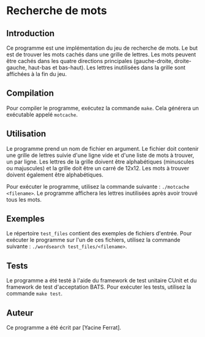 # Recherche de mots

## Introduction
Ce programme est une implémentation du jeu de recherche de mots. Le but est de trouver les mots cachés dans une grille de lettres. Les mots peuvent être cachés dans les quatre directions principales (gauche-droite, droite-gauche, haut-bas et bas-haut). Les lettres inutilisées dans la grille sont affichées à la fin du jeu.

## Compilation
Pour compiler le programme, exécutez la commande `make`. Cela générera un exécutable appelé `motcache`.

## Utilisation
Le programme prend un nom de fichier en argument. Le fichier doit contenir une grille de lettres suivie d'une ligne vide et d'une liste de mots à trouver, un par ligne. Les lettres de la grille doivent être alphabétiques (minuscules ou majuscules) et la grille doit être un carré de 12x12. Les mots à trouver doivent également être alphabétiques.

Pour exécuter le programme, utilisez la commande suivante : `./motcache <filename>`. Le programme affichera les lettres inutilisées après avoir trouvé tous les mots.

## Exemples
Le répertoire `test_files` contient des exemples de fichiers d'entrée. Pour exécuter le programme sur l'un de ces fichiers, utilisez la commande suivante : `./wordsearch test_files/<filename>`.

## Tests
Le programme a été testé à l'aide du framework de test unitaire CUnit et du framework de test d'acceptation BATS. Pour exécuter les tests, utilisez la commande `make test`.

## Auteur
Ce programme a été écrit par [Yacine Ferrat].
